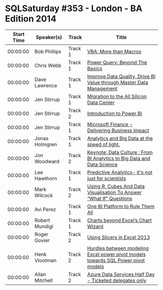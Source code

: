 # SQLSaturday #353 - London - BA Edition 2014
Start Time|Speaker(s)|Track|Title
---|---|---|---
00:00:00|Bob Phillips|Track 1|[VBA: More than Macros](10536.md)
00:00:00|Chris Webb|Track 1|[Power Query: Beyond The Basics](11477.md)
00:00:00|Dave Lawrence|Track 1|[Improve Data Quality, Drive BI Value through Master Data Management ](12227.md)
00:00:00|Jen Stirrup|Track 1|[Migration to the All Silicon Data Center](16430.md)
00:00:00|Jen Stirrup|Track 2|[Introduction to Power BI](16431.md)
00:00:00|Jen Stirrup|Track 1|[Microsoft Finance - Delivering Business Impact](16433.md)
00:00:00|Jonas Holmgren|Track 1|[Analytics and Big Data at the speed of light.](17325.md)
00:00:00|Jon Woodward|Track 2|[Keynote: Data Culture : From BI  Analytics to Big Data and Data Science](17332.md)
00:00:00|Lee Hawthorn|Track 1|[Predictive Analytics- it's not just for scientists](18984.md)
00:00:00|Mark Wilcock|Track 2|[Using R, Cubes And Data Visualisation To Answer “What If” Questions](19582.md)
00:00:00|Avi Perez|Track 1|[One BI Platform to Rule Them All](22624.md)
00:00:00|Robert Mundigl|Track 1|[Charts beyond Excel’s Chart Wizard](23239.md)
00:00:00|Roger Govier|Track 2|[Using Slicers in Excel 2013](23417.md)
00:00:00|Henk Vlootman|Track 2|[Hurdles between modeling Excel power pivot models towards SQL Power pivot models](34657.md)
00:00:00|Allan Mitchell|Track 2|[Azure Data Services Half Day - Ticketed delegates only](9280.md)
